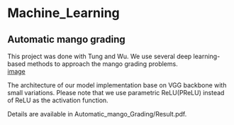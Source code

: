 
# Machine_Learning

## Automatic mango grading
This project was done with Tung and Wu. We use several deep learning-based methods to approach the mango grading problems.  
[image](https://github.com/YuLunHsu0912/Portfolio/blob/main/01%20Machine_Learning/model.jpg)

The architecture of our model implementation base on VGG backbone with small variations. Please note that we use parametric ReLU(PReLU) instead of ReLU as the activation function.


Details are available in Automatic_mango_Grading/Result.pdf.


